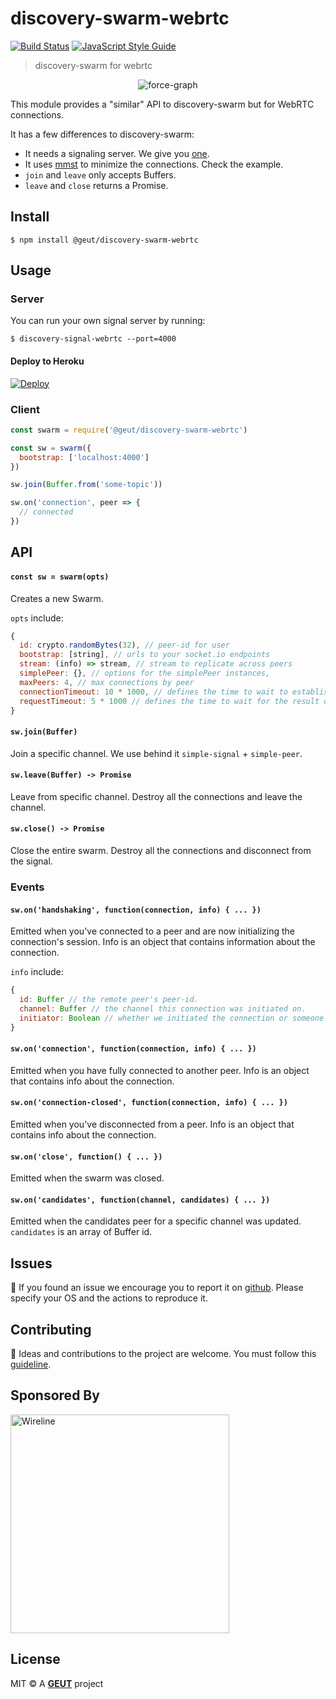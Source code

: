 # discovery-swarm-webrtc

[![Build Status](https://travis-ci.com/geut/discovery-swarm-webrtc.svg?branch=master)](https://travis-ci.com/geut/discovery-swarm-webrtc)
[![JavaScript Style Guide](https://img.shields.io/badge/code_style-standard-brightgreen.svg)](https://standardjs.com)

> discovery-swarm for webrtc

<p align="center">
  <img src="https://user-images.githubusercontent.com/819446/64871056-d6a2d480-d61a-11e9-9d93-b79a5f0e822a.gif" alt="force-graph">
</p>

This module provides a "similar" API to discovery-swarm but for WebRTC connections.

It has a few differences to discovery-swarm:

- It needs a signaling server. We give you [one](#server).
- It uses [mmst](https://github.com/RangerMauve/mostly-minimal-spanning-tree) to minimize the connections. Check the example.
- `join` and `leave` only accepts Buffers.
- `leave` and `close` returns a Promise.

## Install

```
$ npm install @geut/discovery-swarm-webrtc
```

## Usage

### <a name="server"></a>Server

You can run your own signal server by running:

```
$ discovery-signal-webrtc --port=4000
```

#### Deploy to Heroku

[![Deploy](https://www.herokucdn.com/deploy/button.svg)](https://heroku.com/deploy)

### Client

```javascript
const swarm = require('@geut/discovery-swarm-webrtc')

const sw = swarm({
  bootstrap: ['localhost:4000']
})

sw.join(Buffer.from('some-topic'))

sw.on('connection', peer => {
  // connected
})
```

## API

#### `const sw = swarm(opts)`

Creates a new Swarm.

`opts` include:

```javascript
{
  id: crypto.randomBytes(32), // peer-id for user
  bootstrap: [string], // urls to your socket.io endpoints
  stream: (info) => stream, // stream to replicate across peers
  simplePeer: {}, // options for the simplePeer instances,
  maxPeers: 4, // max connections by peer
  connectionTimeout: 10 * 1000, // defines the time to wait to establish a connection,
  requestTimeout: 5 * 1000 // defines the time to wait for the result of a request to the server
}
```

#### `sw.join(Buffer)`

Join a specific channel. We use behind it `simple-signal` + `simple-peer`.

#### `sw.leave(Buffer) -> Promise`

Leave from specific channel. Destroy all the connections and leave the channel.

#### `sw.close() -> Promise`

Close the entire swarm. Destroy all the connections and disconnect from the signal.

### Events

#### `sw.on('handshaking', function(connection, info) { ... })`

Emitted when you've connected to a peer and are now initializing the connection's session. Info is an object that contains information about the connection.

`info` include:

``` js
{
  id: Buffer // the remote peer's peer-id.
  channel: Buffer // the channel this connection was initiated on.
  initiator: Boolean // whether we initiated the connection or someone else did
}
```

#### `sw.on('connection', function(connection, info) { ... })`

Emitted when you have fully connected to another peer. Info is an object that contains info about the connection.

#### `sw.on('connection-closed', function(connection, info) { ... })`

Emitted when you've disconnected from a peer. Info is an object that contains info about the connection.

#### `sw.on('close', function() { ... })`

Emitted when the swarm was closed.

#### `sw.on('candidates', function(channel, candidates) { ... })`

Emitted when the candidates peer for a specific channel was updated. `candidates` is an array of Buffer id.

## <a name="issues"></a> Issues

:bug: If you found an issue we encourage you to report it on [github](https://github.com/geut/moleculer-browser/issues). Please specify your OS and the actions to reproduce it.

## <a name="contribute"></a> Contributing

:busts_in_silhouette: Ideas and contributions to the project are welcome. You must follow this [guideline](https://github.com/geut/moleculer-browser/blob/master/CONTRIBUTING.md).

## Sponsored By

[
<img src="https://d33wubrfki0l68.cloudfront.net/4f6804cf76b6552ddb15a6c3cc4faf16114977ea/64559/images/wireline-hero-large.svg" alt="Wireline" style="width: 350px;">
](https://www.wireline.io/)

## License

MIT © A [**GEUT**](http://geutstudio.com/) project
